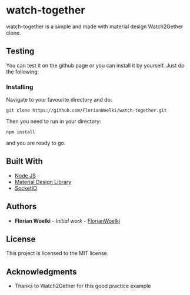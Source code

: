 # watch-together
watch-together is a simple and made with material design Watch2Gether clone.

## Testing
You can test it on the github page or you can install it by yourself.
Just do the following:
### Installing
Navigate to your favourite directory and do:
```
git clone https://github.com/FlorianWoelki/watch-together.git
```

Then you need to run in your directory:
```
npm install
```

and you are ready to go.

## Built With
* [Node JS](https://nodejs.org/en/) - 
* [Material Design Library](https://getmdl.io/)
* [SocketIO](https://socket.io/)

## Authors
* **Florian Woelki** - *Initial work* - [FlorianWoelki](https://github.com/FlorianWoelki)

## License
This project is licensed to the MIT license.

## Acknowledgments
* Thanks to Watch2Gether for this good practice example
